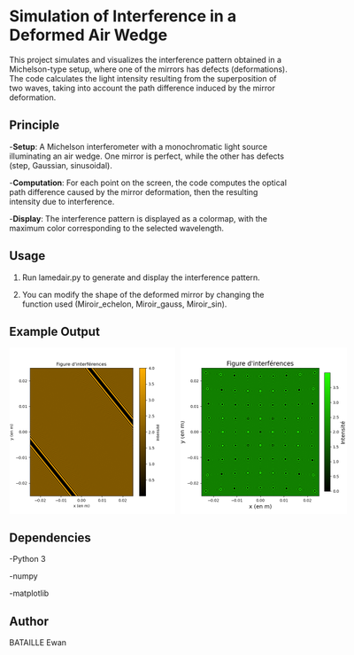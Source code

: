 # Simulation of Interference in a Deformed Air Wedge

This project simulates and visualizes the interference pattern obtained in a Michelson-type setup, where one of the mirrors has defects (deformations). The code calculates the light intensity resulting from the superposition of two waves, taking into account the path difference induced by the mirror deformation.

## Principle

-**Setup**: A Michelson interferometer with a monochromatic light source illuminating an air wedge. One mirror is perfect, while the other has defects (step, Gaussian, sinusoidal).

-**Computation**: For each point on the screen, the code computes the optical path difference caused by the mirror deformation, then the resulting intensity due to interference.

-**Display**: The interference pattern is displayed as a colormap, with the maximum color corresponding to the selected wavelength.

## Usage

1. Run lamedair.py to generate and display the interference pattern.

2. You can modify the shape of the deformed mirror by changing the function used (Miroir_echelon, Miroir_gauss, Miroir_sin).

## Example Output
<div style="display: flex; gap: 10px;"> <img src="inter_sin.png" alt="Sinusoidal interference" width="300"/> <img src="inter_gauss.png" alt="Gaussian interference" width="300"/> </div>

## Dependencies

-Python 3

-numpy

-matplotlib

## Author

BATAILLE Ewan
